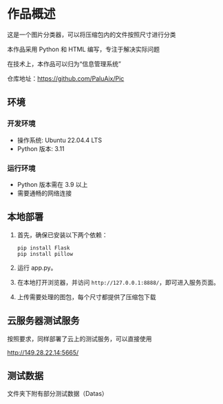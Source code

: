 # 作品概述

这是一个图片分类器，可以将压缩包内的文件按照尺寸进行分类

本作品采用 Python 和 HTML 编写，专注于解决实际问题

在技术上，本作品可以归为“信息管理系统”

仓库地址：https://github.com/PaluAix/Pic

## 环境

### 开发环境
- 操作系统: Ubuntu 22.04.4 LTS
- Python 版本: 3.11

### 运行环境

- Python 版本需在 3.9 以上
- 需要通畅的网络连接

## 本地部署

1. 首先，确保已安装以下两个依赖：
   ```
   pip install Flask
   pip install pillow
   ```

2. 运行 app.py。

3. 在本地打开浏览器，并访问 `http://127.0.0.1:8888/`，即可进入服务页面。

4. 上传需要处理的图包，每个尺寸都提供了压缩包下载

## 云服务器测试服务

按照要求，同样部署了云上的测试服务，可以直接使用

http://149.28.22.14:5665/

## 测试数据

文件夹下附有部分测试数据（Datas）